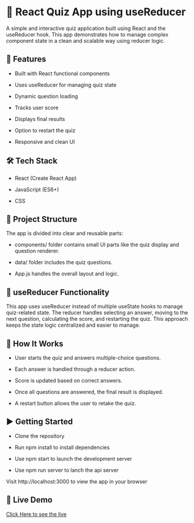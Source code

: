 # 🎯 React Quiz App using useReducer

A simple and interactive quiz application built using React and the useReducer hook. This app demonstrates how to manage complex component state in a clean and scalable way using reducer logic.

## 🚀 Features

- Built with React functional components

- Uses useReducer for managing quiz state

- Dynamic question loading

- Tracks user score

- Displays final results

- Option to restart the quiz

- Responsive and clean UI

## 🛠️ Tech Stack

- React (Create React App)

- JavaScript (ES6+)

- CSS

## 📁 Project Structure

The app is divided into clear and reusable parts:

- components/ folder contains small UI parts like the quiz display and question renderer.

- data/ folder includes the quiz questions.

- App.js handles the overall layout and logic.

## 🔄 useReducer Functionality

This app uses useReducer instead of multiple useState hooks to manage quiz-related state. The reducer handles selecting an answer, moving to the next question, calculating the score, and restarting the quiz. This approach keeps the state logic centralized and easier to manage.

## 🧠 How It Works

- User starts the quiz and answers multiple-choice questions.

- Each answer is handled through a reducer action.

- Score is updated based on correct answers.

- Once all questions are answered, the final result is displayed.

- A restart button allows the user to retake the quiz.

## ▶️ Getting Started

- Clone the repository

- Run npm install to install dependencies

- Use npm start to launch the development server

- Use npm run server to lanch the api server

Visit http://localhost:3000 to view the app in your browser

## 👀 Live Demo 

[Click Here to see the live](https://react-quiz-app-rouge-rho.vercel.app/)